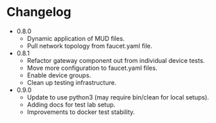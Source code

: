 # Changelog

* 0.8.0
	* Dynamic application of MUD files.
	* Pull network topology from faucet.yaml file.
* 0.8.1
	* Refactor gateway component out from individual device tests.
	* Move more configuration to faucet.yaml files.
	* Enable device groups.
	* Clean up testing infrastructure.
* 0.9.0
	* Update to use python3 (may require bin/clean for local setups).
	* Adding docs for test lab setup.
	* Improvements to docker test stability.
